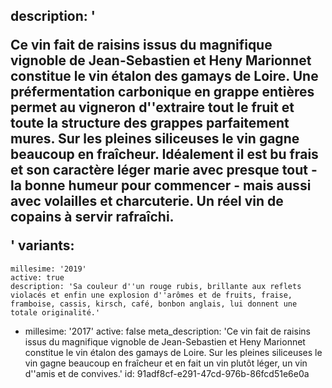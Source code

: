description: '<p>Ce vin fait de raisins issus du magnifique vignoble de Jean-Sebastien et Heny Marionnet constitue le vin étalon des gamays de Loire. Une préfermentation carbonique en grappe entières permet au vigneron d''extraire tout le fruit et toute la structure des grappes parfaitement mures. Sur les pleines siliceuses le vin gagne beaucoup en fraîcheur. Idéalement il est bu frais et son caractère léger marie avec presque tout - la bonne humeur pour commencer - mais aussi avec volailles et charcuterie. Un réel vin de copains à servir rafraîchi.</p>'
variants:
  -
    millesime: '2019'
    active: true
    description: 'Sa couleur d''un rouge rubis, brillante aux reflets violacés et enfin une explosion d''arômes et de fruits, fraise, framboise, cassis, kirsch, café, bonbon anglais, lui donnent une totale originalité.'
  -
    millesime: '2017'
    active: false
meta_description: 'Ce vin fait de raisins issus du magnifique vignoble de Jean-Sebastien et Heny Marionnet constitue le vin étalon des gamays de Loire. Sur les pleines siliceuses le vin gagne beaucoup en fraîcheur et en fait un vin plutôt léger, un vin d''amis et de convives.'
id: 91adf8cf-e291-47cd-976b-86fcd51e6e0a
